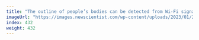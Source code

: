 ```yaml
---
title: "The outline of people’s bodies can be detected from Wi-Fi signals"
imageUrl: "https://images.newscientist.com/wp-content/uploads/2023/01/24200740/SEI_141554916.jpg?width=600"
index: 432
weight: 432
---
```

